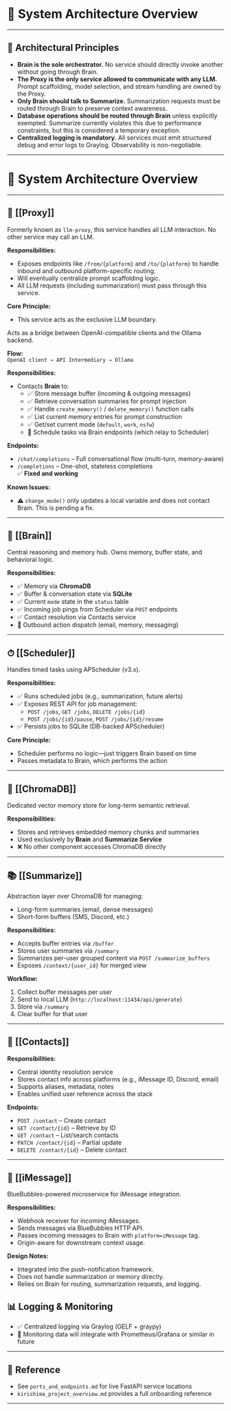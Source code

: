 
# 🧠 System Architecture Overview

---

## 🧭 Architectural Principles

- **Brain is the sole orchestrator.** No service should directly invoke another without going through Brain.
- **The Proxy is the only service allowed to communicate with any LLM.** Prompt scaffolding, model selection, and stream handling are owned by the Proxy.
- **Only Brain should talk to Summarize.** Summarization requests must be routed through Brain to preserve context awareness.
- **Database operations should be routed through Brain** unless explicitly exempted. Summarize currently violates this due to performance constraints, but this is considered a temporary exception.
- **Centralized logging is mandatory.** All services must emit structured debug and error logs to Graylog. Observability is non-negotiable.

---

# 🧠 System Architecture Overview

---


## 🔁 [[Proxy]]

Formerly known as `llm-proxy`, this service handles all LLM interaction. No other service may call an LLM.

**Responsibilities:**
- Exposes endpoints like `/from/{platform}` and `/to/{platform}` to handle inbound and outbound platform-specific routing.
- Will eventually centralize prompt scaffolding logic.
- All LLM requests (including summarization) must pass through this service.

**Core Principle:**
- This service acts as the exclusive LLM boundary.


Acts as a bridge between OpenAI-compatible clients and the Ollama backend.

**Flow:**  
`OpenAI client → API Intermediary → Ollama`

**Responsibilities:**
- Contacts **Brain** to:
  - ✅ Store message buffer (incoming & outgoing messages)
  - ✅ Retrieve conversation summaries for prompt injection
  - ✅ Handle `create_memory()` / `delete_memory()` function calls
  - ✅ List current memory entries for prompt construction
  - ✅ Get/set current mode (`default`, `work`, `nsfw`)
  - 🔄 Schedule tasks via Brain endpoints (which relay to Scheduler)

**Endpoints:**
- `/chat/completions` – Full conversational flow (multi-turn, memory-aware)
- `/completions` – One-shot, stateless completions  
  ✅ **Fixed and working**

**Known Issues:**
- ⚠️ `change_mode()` only updates a local variable and does not contact Brain. This is pending a fix.

---

## 🧠 [[Brain]]

Central reasoning and memory hub. Owns memory, buffer state, and behavioral logic.

**Responsibilities:**
- ✅ Memory via **ChromaDB**
- ✅ Buffer & conversation state via **SQLite**
- ✅ Current `mode` state in the `status` table
- ✅ Incoming job pings from Scheduler via `POST` endpoints
- ✅ Contact resolution via Contacts service
- 🔧 Outbound action dispatch (email, memory, messaging)

---

## ⏱ [[Scheduler]]

Handles timed tasks using APScheduler (v3.x).

**Responsibilities:**
- ✅ Runs scheduled jobs (e.g., summarization, future alerts)
- ✅ Exposes REST API for job management:
  - `POST /jobs`, `GET /jobs`, `DELETE /jobs/{id}`
  - `POST /jobs/{id}/pause`, `POST /jobs/{id}/resume`
- ✅ Persists jobs to SQLite (DB-backed APScheduler)

**Core Principle:**  
- Scheduler performs no logic—just triggers Brain based on time
- Passes metadata to Brain, which performs the action

---

## 🧬 [[ChromaDB]]

Dedicated vector memory store for long-term semantic retrieval.

**Responsibilities:**
- Stores and retrieves embedded memory chunks and summaries
- Used exclusively by **Brain** and **Summarize Service**
- ❌ No other component accesses ChromaDB directly

---

## 📚 [[Summarize]]

Abstraction layer over ChromaDB for managing:
- Long-form summaries (email, dense messages)
- Short-form buffers (SMS, Discord, etc.)

**Responsibilities:**
- Accepts buffer entries via `/buffer`
- Stores user summaries via `/summary`
- Summarizes per-user grouped content via `POST /summarize_buffers`
- Exposes `/context/{user_id}` for merged view

**Workflow:**
1. Collect buffer messages per user
2. Send to local LLM (`http://localhost:11434/api/generate`)
3. Store via `/summary`
4. Clear buffer for that user

---

## 📇 [[Contacts]]

**Responsibilities:**
- Central identity resolution service
- Stores contact info across platforms (e.g., iMessage ID, Discord, email)
- Supports aliases, metadata, notes
- Enables unified user reference across the stack

**Endpoints:**
- `POST /contact` – Create contact
- `GET /contact/{id}` – Retrieve by ID
- `GET /contact` – List/search contacts
- `PATCH /contact/{id}` – Partial update
- `DELETE /contact/{id}` – Delete contact

---


## 💬 [[iMessage]] 

BlueBubbles-powered microservice for iMessage integration.

**Responsibilities:**
- Webhook receiver for incoming iMessages.
- Sends messages via BlueBubbles HTTP API.
- Passes incoming messages to Brain with `platform=iMessage` tag.
- Origin-aware for downstream context usage.

**Design Notes:**
- Integrated into the push-notification framework.
- Does not handle summarization or memory directly.
- Relies on Brain for routing, summarization requests, and logging.


## 📊 Logging & Monitoring

- ✅ Centralized logging via Graylog (GELF + graypy)
- 🧠 Monitoring data will integrate with Prometheus/Grafana or similar in future

---

## 📘 Reference

- See `ports_and_endpoints.md` for live FastAPI service locations
- `kirishima_project_overview.md` provides a full onboarding reference

---

